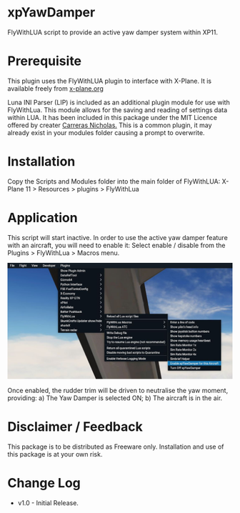 # xpYawDamper
FlyWithLUA script to provide an active yaw damper system within XP11.

Prerequisite
============
This plugin uses the FlyWithLUA plugin to interface with X-Plane.
It is available freely from [x-plane.org](https://forums.x-plane.org/index.php?/files/file/38445-flywithlua-ng-next-generation-edition-for-x-plane-11-win-lin-mac/) 

Luna INI Parser (LIP) is included as an additional plugin module for use with FlyWithLua. This module allows for the saving and reading of settings data within LUA. It has been included in this package under the MIT Licence offered by creater [Carreras Nicholas.](https://github.com/Dynodzzo/Lua_INI_Parser) This is a common plugin, it may already exist in your modules folder causing a prompt to overwrite.

Installation
============

Copy the Scripts and Modules folder into the main folder of FlyWithLUA: 
X-Plane 11 > Resources > plugins > FlyWithLua

Application
============
This script will start inactive. In order to use the active yaw damper feature with an aircraft, you will need to enable it:
Select enable / disable from the Plugins > FlyWithLua > Macros menu.

![xpYD](https://github.com/N1K340/xpYawDamper/blob/f5361176df047f72de71f60b90c7cb86bac52de1/src/xpYD_Menu.JPG)

Once enabled, the rudder trim will be driven to neutralise the yaw moment, providing:
a) The Yaw Damper is selected ON;
b) The aircraft is in the air.

Disclaimer / Feedback
=====================

This package is to be distributed as Freeware only.
Installation and use of this package is at your own risk. 

Change Log
==========
* v1.0 - Initial Release.
